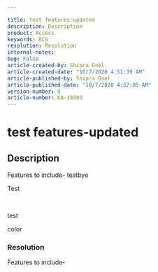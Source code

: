 ```yaml
---

title: test features-updated  
description: Description  
product: Access  
keywords: KCS  
resolution: Resolution  
internal-notes:   
bug: False  
article-created-by: Shipra Goel  
article-created-date: "10/7/2020 4:51:39 AM"  
article-published-by: Shipra Goel  
article-published-date: "10/7/2020 4:57:05 AM"  
version-number: 9  
article-number: KA-14500
---
```


# test features-updated

## Description

Features to include- testbye  


Test  

 

test  

color




### Resolution

Features to include- 
